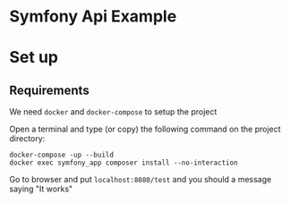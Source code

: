 
# Symfony Api Example

# Set up

## Requirements

We need `docker` and `docker-compose` to setup the project

Open a terminal and type (or copy) the following command on the project directory:

```shell
docker-compose -up --build
docker exec symfony_app composer install --no-interaction
```

Go to browser and put `localhost:8080/test` and you should a message saying "It works"
